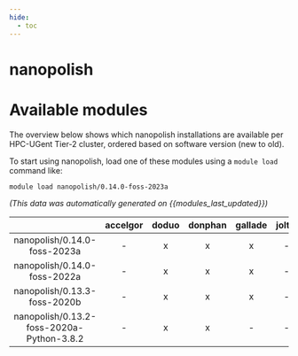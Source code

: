 ```yaml
---
hide:
  - toc
---
```


nanopolish
==========

# Available modules


The overview below shows which nanopolish installations are available per HPC-UGent Tier-2 cluster, ordered based on software version (new to old).

To start using nanopolish, load one of these modules using a `module load` command like:

```shell
module load nanopolish/0.14.0-foss-2023a
```

*(This data was automatically generated on {{modules_last_updated}})*  

| |accelgor|doduo|donphan|gallade|joltik|shinx|skitty|
| :---: | :---: | :---: | :---: | :---: | :---: | :---: | :---: |
|nanopolish/0.14.0-foss-2023a|-|x|x|x|-|x|x|
|nanopolish/0.14.0-foss-2022a|-|x|x|x|-|-|-|
|nanopolish/0.13.3-foss-2020b|-|x|x|x|-|-|-|
|nanopolish/0.13.2-foss-2020a-Python-3.8.2|-|x|x|-|-|-|-|

